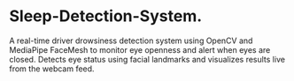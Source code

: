 # Sleep-Detection-System.
A real-time driver drowsiness detection system using OpenCV and MediaPipe FaceMesh to monitor eye openness and alert when eyes are closed. Detects eye status using facial landmarks and visualizes results live from the webcam feed.
